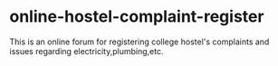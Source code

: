 online-hostel-complaint-register
================================

This is an online forum for registering college hostel's complaints and issues regarding electricity,plumbing,etc.

